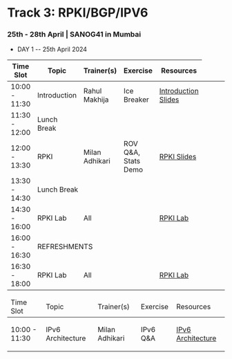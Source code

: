 # Track 3: RPKI/BGP/IPV6
### 25th - 28th April | SANOG41 in Mumbai

-  DAY 1 -- 25th April 2024

| Time Slot                                                    | Topic        | Trainer(s)    | Exercise            | Resources                                                                                                                                                 |
|--------------------------------------------------------------|--------------|---------------|---------------------|-----------------------------------------------------------------------------------------------------------------------------------------------------------|
| 10:00 - 11:30                                                | Introduction | Rahul Makhija | Ice Breaker         | [Introduction Slides ](https://docs.google.com/presentation/d/1hM2_FRoqThh0TZhZRU0UhhZtbKcxvdjR0lCwaJu5Kmg/edit?usp=sharing)                              |
| 11:30 - 12:00                                                | Lunch Break |||
| 12:00 - 13:30                                                | RPKI         | Milan Adhikari | ROV Q&A, Stats Demo | [RPKI Slides](https://docs.google.com/presentation/d/1m35-yb7P50cdyn1eD2016QApkeT4SIf4/edit?usp=drive_link&ouid=106468105885295590074&rtpof=true&sd=true) |
| 13:30 - 14:30 <td colspan=4> Lunch Break </td>               |              |               |                     |                                                                                                                                                           |
| 14:30 - 16:00                                                | RPKI Lab     | All           |                     | [RPKI Lab](https://academy.apnic.net/virtual-labs?labId=56323)                                                                                            |
| 16:00 - 16:30                <td colspan=4>REFRESHMENTS</td> |              |               |                     |                                                                                                                                                           |
| 16:30 - 18:00                                                | RPKI Lab     | All           |                     | [RPKI Lab](https://academy.apnic.net/virtual-labs?labId=56323)                                                                                            |                                                                           


<table>
<thead>
<tr>
<td>Time Slot</td>
<td>Topic</td>
<td>Trainer(s)</td>
<td>Exercise</td>
<td>Resources</td>
</tr>
</thead>
<tbody>
<tr>
<td>10:00 - 11:30</td>
<td>IPv6 Architecture</td>
<td>Milan Adhikari</td>
<td>IPv6 Q&A</td>
<td>

[IPv6 Architecture](https://docs.google.com/presentation/d/1_38yHtjbB8jIUmQ2l5Yw0llONK0OPlEx/edit?usp=drive_link&ouid=106468105885295590074&rtpof=true&sd=true)

</td>
</tr>
</tbody>

</table>
